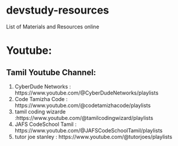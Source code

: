 # devstudy-resources
List of Materials and Resources online

# Youtube:

## Tamil Youtube Channel:
<ol>  
  <li>
    <span>  CyberDude Networks  </span>
    <span>:   https://www.youtube.com/@CyberDudeNetworks/playlists  </span>
  </li>
  
  <li>
    <span> Code Tamizha Code</span>
    <span>: https://www.youtube.com/@codetamizhacode/playlists</span>
  </li>
  
  <li>
    <span>tamil coding wizarde</span>
    <span>:https://www.youtube.com/@tamilcodingwizard/playlists</span>
  </li>
  
  <li>
    <span>  JAFS CodeSchool Tamil  </span>
    <span>:  https://www.youtube.com/@JAFSCodeSchoolTamil/playlists  </span>
  </li>
  
  <li>
    <span>  tutor joe stanley  </span>
    <span>:  https://www.youtube.com/@tutorjoes/playlists  </span>
  </li>
</ol>
